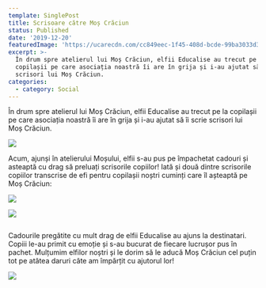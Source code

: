 ```yaml
---
template: SinglePost
title: Scrisoare către Moș Crăciun
status: Published
date: '2019-12-20'
featuredImage: 'https://ucarecdn.com/cc849eec-1f45-408d-bcde-99ba3033d31e/'
excerpt: >-
  În drum spre atelierul lui Moș Crăciun, elfii Educalise au trecut pe la
  copilașii pe care asociația noastră îi are în grija și i-au ajutat să îi scrie
  scrisori lui Moș Crăciun.
categories:
  - category: Social
---
```

În drum spre atelierul lui Moș Crăciun, elfii Educalise au trecut pe la copilașii pe care asociația noastră îi are în grija și i-au ajutat să îi scrie scrisori lui Moș Crăciun. 

![](https://ucarecdn.com/6a17a096-ceb3-4426-92ec-72e5452f8fb8/)

Acum, ajunși în atelierului Moșului, elfii s-au pus pe împachetat cadouri și asteaptă cu drag să preluați scrisorile copiilor!
Iată și două dintre scrisorile copiilor transcrise de efi pentru copilașii noștri cuminți care îl așteaptă pe Moș Crăciun:

![](https://ucarecdn.com/597717c9-8fe4-4103-a263-23b1f4f44f0e/)

![](https://ucarecdn.com/e063732b-5ec3-4da8-8a83-7e4984d706f5/)

![]()

Cadourile pregătite cu mult drag de elfii Educalise au ajuns la destinatari. Copiii le-au primit cu emoție și s-au bucurat de fiecare lucrușor pus în pachet. Mulțumim elfilor noștri și le dorim să le aducă Moș Crăciun cel puțin tot pe atâtea daruri câte am împărțit cu ajutorul lor!

![](https://ucarecdn.com/084227d1-52ec-4d6e-ad23-06853e08c912/)

![]()
